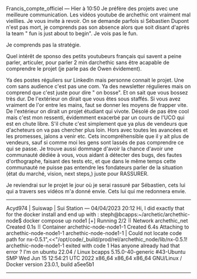 
Francis_compte_officiel — Hier à 10:50
Je préfère des projets avec une meilleure communication. 
Les vidéos youtube de archethic ont vraiment mal vieillies. Je vous invite à revoir.
On se demande parfois si Sébastien Dupont n'est pas mort, je comprends pas son absence alors que soit disant d'après la team " fun is just about to begin". Je vois pas le fun. 


Je comprends pas la stratégie.

Quel intérêt de sponso des petits youtubeurs français qui savent a peine parler, articuler, pour parler 2 min darchethic sans être acapable de comprendre le projet (je parle pas de Owen évidement).

Ya des postes réguliers sur LinkedIn mais personne connait le projet. Une com sans audience c'est pas une com.
Ya des newsletter régulieres mais on comprend que c'est juste pour dire " on bosse". Et on sait que vous bossez très dur. De l'extérieur on dirait que vous êtes sous staffés. Si vous avez  vraiment de l'or entre les mains, faut se donner les moyens de frapper  vite.  De l'extérieur on dirait un projet étudiant qui vivote. Désolé de pas être cool mais c'est mon ressenti, évidemment exacerbé par un cours de l'UCO qui est en chute libre. S'il chute c'est simplement que ya plus de vendeurs que d'acheteurs on va pas chercher plus loin. Hors avec toutes les avancées et les promesses, jalons a venir etc. Cets incompréhensible que il y ait plus de vendeurs, sauf si comme moi les gens sont lassés de pas comprendre ce qui se passe.
Je trouve aussi dommage d'avoir la chance d'avoir une communauté dédiée à vous, vous aidant à détecter des bugs, des fautes d'orthographe, faisant des tests etc, et que dans le même temps cette communauté ne puisse pas entendre les fondateurs parler de la situation (état du marché, vision, next steps,) juste pour RASSURER. 

Je reviendrai sur le projet le jour où je serai rassuré par Sébastien, cets lui qui a travers ses vidéos m'a donné envie. Cets lui qui me redonnera envie.

----


Acyd974 | Suiswap | Sui Station — 04/04/2023 20:12
Hi, I did exactly that for the docker install and end up with :
steph@bcapps:~/archetic/archethic-node$ docker compose up node1
[+] Running 2/2
 ⠿ Network archethic_net             Created                                                                                                                                               0.1s
 ⠿ Container archethic-node-node1-1  Created                                                                                                                                               6.4s
Attaching to archethic-node-node1-1
archethic-node-node1-1  | Could not locate code path for nx-0.5.1",<<"/opt/code/_build/prod/rel/archethic_node/lib/nx-0.5.1!
archethic-node-node1-1 exited with code 1
Has anyone already had that error ?
I'm on ubuntu 22.04 / Linux bcapps 5.15.0-40-generic #43-Ubuntu SMP Wed Jun 15 12:54:21 UTC 2022 x86_64 x86_64 x86_64 GNU/Linux / Docker version 23.0.1, build a5ee5b1

----

